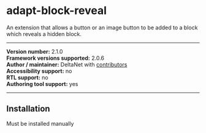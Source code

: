 adapt-block-reveal
===============

An extension that allows a button or an image button to be added to a block which reveals a hidden block.

----------------------------
**Version number:**  2.1.0     
**Framework versions supported:**  2.0.6     
**Author / maintainer:** DeltaNet with [contributors](https://github.com/deltanet/adapt-block-reveal/graphs/contributors)     
**Accessibility support:** no  
**RTL support:** no  
**Authoring tool support:** yes  

----------------------------

Installation
------------

Must be installed manually
